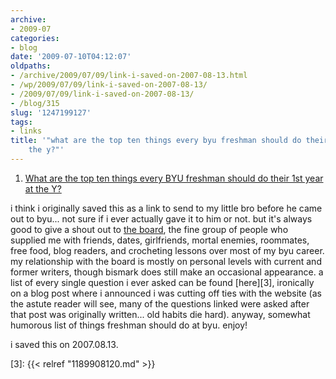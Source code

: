 ```yaml
---
archive:
- 2009-07
categories:
- blog
date: '2009-07-10T04:12:07'
oldpaths:
- /archive/2009/07/09/link-i-saved-on-2007-08-13.html
- /wp/2009/07/09/link-i-saved-on-2007-08-13/
- /2009/07/09/link-i-saved-on-2007-08-13/
- /blog/315
slug: '1247199127'
tags:
- links
title: '"what are the top ten things every byu freshman should do their 1st year at
    the y?"'
---
```


1) [What are the top ten things every BYU freshman should do their 1st year at the Y?][1]

i think i originally saved this as a link to send to my little bro before
he came out to byu... not sure if i ever actually gave it to him or not.
but it's always good to give a shout out to [the board][2], the fine group
of people who supplied me with friends, dates, girlfriends, mortal
enemies, roommates, free food, blog readers, and crocheting lessons over
most of my byu career. my relationship with the board is mostly on
personal levels with current and former writers, though bismark does still
make an occasional appearance. a list of every single question i ever
asked can be found [here][3], ironically on a blog post where i announced
i was cutting off ties with the website (as the astute reader will see,
many of the questions linked were asked after that post was originally
written... old habits die hard). anyway, somewhat humorous list of things
freshman should do at byu. enjoy!

i saved this on 2007.08.13.

[1]: http://theboard.byu.edu/index.php?area=viewall&id=38395
[2]: http://theboard.byu.edu/
[3]: {{< relref "1189908120.md" >}}


